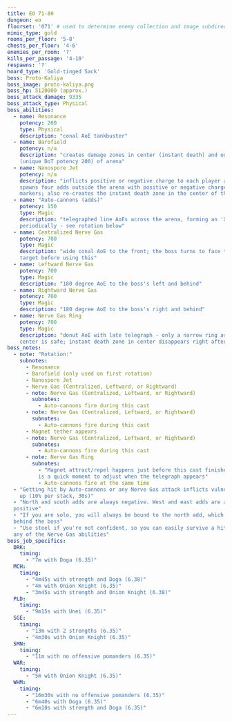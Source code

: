 ```yaml
---
title: EO 71-80
dungeon: eo
floorset: '071' # used to determine enemy collection and image subdirectory
mimic_type: gold
rooms_per_floor: '5-8'
chests_per_floor: '4-6'
enemies_per_room: '?'
kills_per_passage: '4-10'
respawns: '?'
hoard_type: 'Gold-tinged Sack'
boss: Proto-Kaliya
boss_image: proto-kaliya.png
boss_hp: 5120000 (approx.)
boss_attack_damage: 9335
boss_attack_type: Physical
boss_abilities:
  - name: Resonance
    potency: 260
    type: Physical
    description: "conal AoE tankbuster"
  - name: Barofield
    potency: n/a
    description: "creates damage zones in center (instant death) and outer ring
    (unique DoT potency 200) of arena"
  - name: Nanospore Jet
    potency: n/a
    description: "inflicts positive or negative charge to each player and
    spawns four adds outside the arena with positive or negative charge
    markers; also re-creates the instant death zone in the center of the arena"
  - name: "Auto-cannons (adds)"
    potency: 150
    type: Magic
    description: "telegraphed line AoEs across the arena, forming an 'X'; used
    periodically - see rotation below"
  - name: Centralized Nerve Gas
    potency: 700
    type: Magic
    description: "wide conal AoE to the front; the boss turns to face the
    target before using this"
  - name: Leftward Nerve Gas
    potency: 700
    type: Magic
    description: "180 degree AoE to the boss's left and behind"
  - name: Rightward Nerve Gas
    potency: 700
    type: Magic
    description: "180 degree AoE to the boss's right and behind"
  - name: Nerve Gas Ring
    potency: 700
    type: Magic
    description: "donut AoE with late telegraph - only a narrow ring around the
    center is safe; instant death zone in center disappears right after this"
boss_notes:
  - note: "Rotation:"
    subnotes:
      - Resonance
      - Barofield (only used on first rotation)
      - Nanospore Jet
      - Nerve Gas (Centralized, Leftward, or Rightward)
      - note: Nerve Gas (Centralized, Leftward, or Rightward)
        subnotes:
          - Auto-cannons fire during this cast
      - note: Nerve Gas (Centralized, Leftward, or Rightward)
        subnotes:
          - Auto-cannons fire during this cast
      - Magnet tether appears
      - note: Nerve Gas (Centralized, Leftward, or Rightward)
        subnotes:
          - Auto-cannons fire during this cast
      - note: Nerve Gas Ring
        subnotes:
          - "Magnet attract/repel happens just before this cast finishes; there
          is a quick moment to adjust when the telegraph appears"
          - Auto-cannons fire at the same time
  - "Getting hit by Auto-cannons or any Nerve Gas attack inflicts vulnerability
    up (10% per stack, 30s)"
  - "North and south adds are always negative. West and east adds are always
  positive"
  - "If you are solo, you will always be bound to the north add, which spawns
  behind the boss"
  - "Use steel if you're not confident, so you can easily survive a hit from
  any of the Nerve Gas abilities"
boss_job_specifics:
  DRK:
    timing:
      - "7m with Doga (6.35)"
  MCH:
    timing:
      - "4m45s with strength and Doga (6.38)"
      - "4m with Onion Knight (6.35)"
      - "3m45s with strength and Onion Knight (6.38)"
  PLD:
    timing:
      - "9m15s with Unei (6.35)"
  SGE:
    timing:
      - "13m with 2 strengths (6.35)"
      - "4m30s with Onion Knight (6.35)"
  SMN:
    timing:
      - "11m with no offensive pomanders (6.35)"
  WAR:
    timing:
      - "5m with Onion Knight (6.35)"
  WHM:
    timing:
      - "16m30s with no offensive pomanders (6.35)"
      - "6m40s with Doga (6.35)"
      - "6m10s with strength and Doga (6.35)"
---
```

